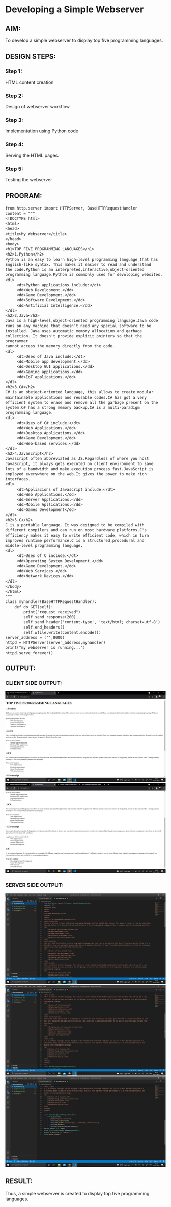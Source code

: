 # Developing a Simple Webserver
## AIM:
To develop a simple webserver to display top five programming languages.

## DESIGN STEPS:
### Step 1: 
HTML content creation
### Step 2:
Design of webserver workflow
### Step 3:
Implementation using Python code
### Step 4:
Serving the HTML pages.
### Step 5:
Testing the webserver

## PROGRAM:
```
from http.server import HTTPServer, BaseHTTPRequestHandler
content = """
<!DOCTYPE html>
<html>
<head>
<title>My Webserver</title>
</head>
<body>
<h1>TOP FIVE PROGRAMMING LANGUAGES</h1>
<h2>1.Python</h2>
Python is an easy to learn high-level programming language that has English-like syntax. This makes it easier to read and understand
the code.Python is an interpreted,interactive,object-oriented programming language.Python is commonly used for devoloping websites.
<dl>
     <dt>Python applications include:</dt>
     <dd>Web Development.</dd>
     <dd>Game Development.</dd>
     <dd>Software Development.</dd>
     <dd>Artificial Intelligence.</dd>
</dl>
<h2>2.Java</h2>
Java is a high-level,object-oriented programming language.Java code runs on any machine that doesn’t need any special software to be 
installed. Java uses automatic memory allocation and garbage collection. It doesn't provide explicit pointers so that the programmer
cannot access the memory directly from the code.
<dl>
     <dt>Uses of Java include:</dt>
     <dd>Mobile app development.</dd>
     <dd>Desktop GUI applications.</dd>
     <dd>Gaming applications.</dd>
     <dd>IoT applications.</dd>
</dl>
<h2>3.C#</h2>
C# is an obeject-oriented language, this allows to create modular maintainable applications and reusable codes.C# has got a very 
efficient system to erase and remove all the garbage present on the system.C# has a strong memory backup.C# is a multi-paradigm
programming language.
<dl>
     <dt>Uses of C# include:</dt>
     <dd>Web Applications.</dd>
     <dd>Desktop Applications.</dd>
     <dd>Game Development.</dd>
     <dd>Web-based services.</dd>
</dl>
<h2>4.Javascript</h2>
Javascript often abbreviated as JS.Regardless of where you host JavaScript, it always gets executed on client environment to save 
lots of a bandwidth and make execution process fast.JavaScript is employed everywhere on the web.It gives the power to make rich 
interfaces.
<dl>
     <dt>Appliacions of Javascript include:</dt>
     <dd>Web Applications.</dd>
     <dd>Server Applications.</dd>
     <dd>Mobile Apllications.</dd>
     <dd>Games Development</dd>
</dl>
<h2>5.C</h2>
C is a portable language. It was designed to be compiled with different compilers and can run on most hardware platforms.C's 
efficiency makes it easy to write efficient code, which in turn improves runtime performance.C is a structured,procedural and
middle-level programming language.
<dl>
     <dt>Uses of C include:</dt>
     <dd>Operating System Development.</dd>
     <dd>Game Development.</dd>
     <dd>Web Services.</dd>
     <dd>Network Devices.</dd>
</dl>     
</body>
</html>
"""
class myhandler(BaseHTTPRequestHandler):
    def do_GET(self):
        print("request received")
        self.send_response(200)
        self.send_header('content-type', 'text/html; charset=utf-8')
        self.end_headers()
        self.wfile.write(content.encode())
server_address = ('',8000)
httpd = HTTPServer(server_address,myhandler)
print("my webserver is running...")
httpd.serve_forever()
```
## OUTPUT:
### CLIENT SIDE OUTPUT:
![CLIENTSIDEOUTPUT1](./MyWebserver1.png)
![CLIENTSIDEOUTPUT2](./MyWebserver2.png)

### SERVER SIDE OUTPUT:
![SERVERSIDEOUTPUT1](./sso1.png)
![SERVERSIDEOUTPUT2](./sso2.png)
![SERVERSIDEOUTPUT3](./sso3.png)

## RESULT:
Thus, a simple webserver is created to display top five programming languages.